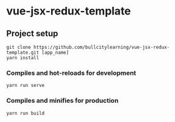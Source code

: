 # vue-jsx-redux-template

## Project setup
```
git clone https://github.com/bullcitylearning/vue-jsx-redux-template.git [app_name]
yarn install
```

### Compiles and hot-reloads for development
```
yarn run serve
```

### Compiles and minifies for production
```
yarn run build
```
